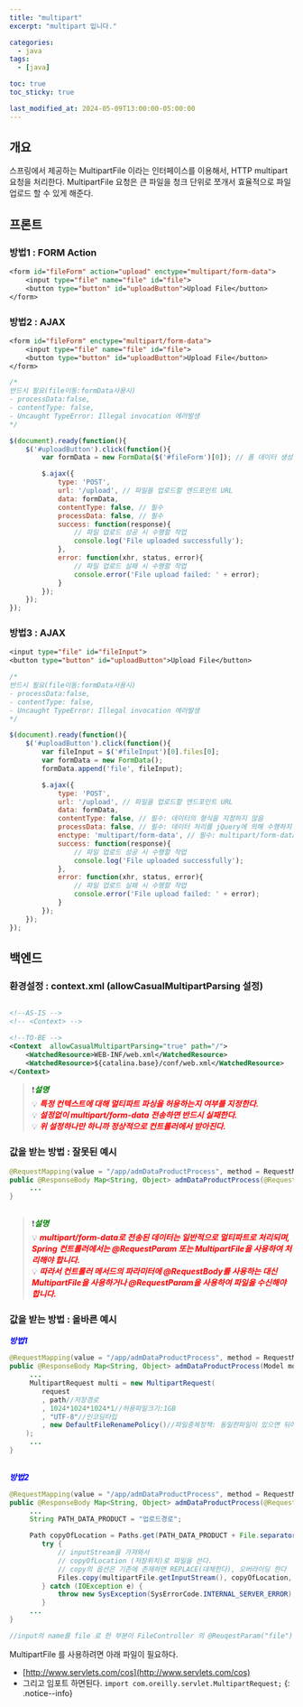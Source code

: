 ```yaml
---
title: "multipart"
excerpt: "multipart 입니다."

categories:
  - java
tags:
  - [java]

toc: true
toc_sticky: true

last_modified_at: 2024-05-09T13:00:00-05:00:00
---
```



## 개요 
스프링에서 제공하는 MultipartFile 이라는 인터페이스를 이용해서, HTTP multipart 요청을 처리한다. MultipartFile 요청은 큰 파일을 청크 단위로 쪼개서 효율적으로 파일 업로드 할 수 있게 해준다.



## 프론트
### 방법1 : FORM Action
```jsp
<form id="fileForm" action="upload" enctype="multipart/form-data">
    <input type="file" name="file" id="file">
    <button type="button" id="uploadButton">Upload File</button>
</form>

```

### 방법2 : AJAX
```jsp
<form id="fileForm" enctype="multipart/form-data">
    <input type="file" name="file" id="file">
    <button type="button" id="uploadButton">Upload File</button>
</form>

```

```js
/* 
반드시 필요(file이동:formData사용시)
- processData:false,
- contentType: false,
- Uncaught TypeError: Illegal invocation 에러발생
*/

$(document).ready(function(){
    $('#uploadButton').click(function(){
        var formData = new FormData($('#fileForm')[0]); // 폼 데이터 생성

        $.ajax({
            type: 'POST',
            url: '/upload', // 파일을 업로드할 엔드포인트 URL
            data: formData,
            contentType: false, // 필수
            processData: false, // 필수
            success: function(response){
                // 파일 업로드 성공 시 수행할 작업
                console.log('File uploaded successfully');
            },
            error: function(xhr, status, error){
                // 파일 업로드 실패 시 수행할 작업
                console.error('File upload failed: ' + error);
            }
        });
    });
});

```

### 방법3 : AJAX
```jsp
<input type="file" id="fileInput">
<button type="button" id="uploadButton">Upload File</button>

```

```js
/* 
반드시 필요(file이동:formData사용시)
- processData:false,
- contentType: false,
- Uncaught TypeError: Illegal invocation 에러발생
*/

$(document).ready(function(){
    $('#uploadButton').click(function(){
        var fileInput = $('#fileInput')[0].files[0];
        var formData = new FormData();
        formData.append('file', fileInput);

        $.ajax({
            type: 'POST',
            url: '/upload', // 파일을 업로드할 엔드포인트 URL
            data: formData,
            contentType: false, // 필수: 데이터의 형식을 지정하지 않음
            processData: false, // 필수: 데이터 처리를 jQuery에 의해 수행하지 않음
            enctype: 'multipart/form-data', // 필수: multipart/form-data 형식 지정
            success: function(response){
                // 파일 업로드 성공 시 수행할 작업
                console.log('File uploaded successfully');
            },
            error: function(xhr, status, error){
                // 파일 업로드 실패 시 수행할 작업
                console.error('File upload failed: ' + error);
            }
        });
    });
});

```



## 백엔드
### 환경설정 : context.xml (allowCasualMultipartParsing 설정)
```xml

<!--AS-IS -->
<!-- <Context> -->

<!--TO-BE -->
<Context  allowCasualMultipartParsing="true" path="/">
    <WatchedResource>WEB-INF/web.xml</WatchedResource>
    <WatchedResource>${catalina.base}/conf/web.xml</WatchedResource>
</Context>

```

> ❗<span style='color:green'>***설명***</span>  
> 💡 ***<span style='color:red'>특정 컨텍스트에 대해 멀티파트 파싱을 허용하는지 여부를 지정한다.</span>***  
> 💡 ***<span style='color:red'>설정없이 multipart/form-data 전송하면 반드시 실패한다. </span>***  
> 💡 ***<span style='color:red'>위 설정하나만 하니까 정상적으로 컨트롤러에서 받아진다.</span>***  




### 값을 받는 방법 : 잘못된 예시

```java
@RequestMapping(value = "/app/admDataProductProcess", method = RequestMethod.POST)
public @ResponseBody Map<String, Object> admDataProductProcess(@RequestBody Map<String, Object> params, HttpServletRequest request) {
     ...
}
     
```

> ❗<span style='color:green'>***설명***</span>  
> 💡 ***<span style='color:red'>multipart/form-data로 전송된 데이터는 일반적으로 멀티파트로 처리되며, Spring 컨트롤러에서는 @RequestParam 또는 MultipartFile을 사용하여 처리해야 합니다.</span>***  
> 💡 ***<span style='color:red'>따라서 컨트롤러 메서드의 파라미터에 @RequestBody를 사용하는 대신 MultipartFile을 사용하거나 @RequestParam을 사용하여 파일을 수신해야 합니다.</span>***  


### 값을 받는 방법 : 올바른 예시

<span style='color:blue'>***방법1***</span>
 
```java
@RequestMapping(value = "/app/admDataProductProcess", method = RequestMethod.POST)
public @ResponseBody Map<String, Object> admDataProductProcess(Model model, HttpServletRequest request) {
     ...
     MultipartRequest multi = new MultipartRequest(
		request
		, path//저장경로
		, 1024*1024*1024*1//허용파일크기:1GB
		, "UTF-8"//인코딩타입
		, new DefaultFileRenamePolicy()//파일중복정책: 동일한파일이 있으면 뒤에 숫자를 추가
	);
     ...
}
     
```

<span style='color:blue'>***방법2***</span>

```java
@RequestMapping(value = "/app/admDataProductProcess", method = RequestMethod.POST)
public @ResponseBody Map<String, Object> admDataProductProcess(@RequestParam("uploadfile") MultipartFile multipartFile, HttpServletRequest request) {
     ...
     String PATH_DATA_PRODUCT = "업로드경로";

     Path copyOfLocation = Paths.get(PATH_DATA_PRODUCT + File.separator + StringUtils.cleanPath(multipartFile.getOriginalFilename()));
        try {
            // inputStream을 가져와서
            // copyOfLocation (저장위치)로 파일을 쓴다.
            // copy의 옵션은 기존에 존재하면 REPLACE(대체한다), 오버라이딩 한다
            Files.copy(multipartFile.getInputStream(), copyOfLocation, StandardCopyOption.REPLACE_EXISTING);
        } catch (IOException e) {
            throw new SysException(SysErrorCode.INTERNAL_SERVER_ERROR);
        }
     ...
}

//input의 name를 file 로 한 부분이 FileController 의 @ReuqestParam("file") 이 부분과 일치해야 한다

```






MultipartFile 를 사용하려면 아래 파일이 필요하다.  
- [http://www.servlets.com/cos](http://www.servlets.com/cos)
- 그리고 임포트 하면된다. `import com.oreilly.servlet.MultipartRequest;`
{: .notice--info}

